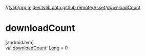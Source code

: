 //[tvlib](../../../index.md)/[org.mjdev.tvlib.data.github.remote](../index.md)/[Asset](index.md)/[downloadCount](download-count.md)

# downloadCount

[androidJvm]\
val [downloadCount](download-count.md): [Long](https://kotlinlang.org/api/latest/jvm/stdlib/kotlin/-long/index.html) = 0
